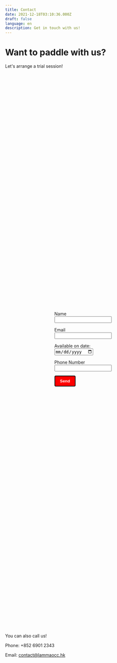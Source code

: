 ```yaml
---
title: Contact
date: 2021-12-18T03:10:36.000Z
draft: false
language: en
description: Get in touch with us!
---
```

<style>
  /* Add some basic styling for the button */
  .send-button {
    font-weight: bold;
    cursor: pointer;
    padding: 8px 16px; /* Adjust padding as needed */
    border: 2px solid #000; /* Border color */
    border-radius: 4px; /* Border radius for rounded corners */
    background-color: #ff0000; /* Default background color (red) */
    color: #fff; /* Default text color (white) */
    transition: background-color 0.3s, color 0.3s; /* Transition effect for color change */
  }

  /* Style for hover effect */
  .send-button:hover {
    background-color: #990000; /* Darker shade of red on hover */
  }

  /* Center the form */
  .center-form {
    display: flex;
    justify-content: center;
    align-items: center;
    height: 45vh; /* Adjust height as needed */
  }
</style>

# Want to paddle with us? 
Let's arrange a trial session!

<div class="center-form">
  <form name="contact" netlify>
    <p>
      <label>Name <br><input type="text" name="name" /></label>
    </p>
    <p>
      <label>Email <br><input type="email" name="email" /></label>
    </p>
    <p>
      <label>Available on date: <br><input type="date" name="paddle_date" /></label>
    </p>
    <p>
      <label>Phone Number <br><input type="tel" name="phone" /></label>
    </p>
    <p>
      <button type="submit" class="send-button">Send</button>
    </p>
  </form>
</div>


You can also call us! 

Phone: +852 6901 2343

Email: contact@lammaocc.hk